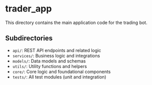 # trader_app

This directory contains the main application code for the trading bot.

## Subdirectories
- `api/`: REST API endpoints and related logic
- `services/`: Business logic and integrations
- `models/`: Data models and schemas
- `utils/`: Utility functions and helpers
- `core/`: Core logic and foundational components
- `tests/`: All test modules (unit and integration)
